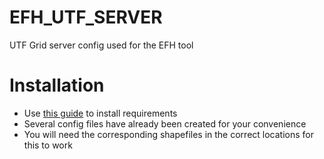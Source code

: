 # EFH_UTF_SERVER
UTF Grid server config used for the EFH tool

# Installation
* Use [this guide](https://github.com/Ecotrust/PEW-EFH/wiki/Serving-UTF-Grid-Tiles) to install requirements
* Several config files have already been created for your convenience
* You will need the corresponding shapefiles in the correct locations for this to work
